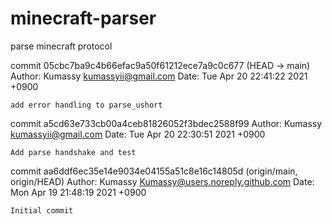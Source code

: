 # minecraft-parser
parse minecraft protocol


commit 05cbc7ba9c4b66efac9a50f61212ece7a9c0c677 (HEAD -> main)
Author: Kumassy <kumassyii@gmail.com>
Date:   Tue Apr 20 22:41:22 2021 +0900

    add error handling to parse_ushort

commit a5cd63e733cb00a4ceb81826052f3bdec2588f99
Author: Kumassy <kumassyii@gmail.com>
Date:   Tue Apr 20 22:30:51 2021 +0900

    Add parse handshake and test

commit aa6ddf6ec35e14e9034e04155a51c8e16c14805d (origin/main, origin/HEAD)
Author: Kumassy <Kumassy@users.noreply.github.com>
Date:   Mon Apr 19 21:48:19 2021 +0900

    Initial commit
